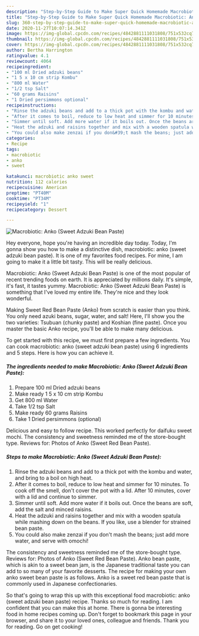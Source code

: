 ```yaml
---
description: "Step-by-Step Guide to Make Super Quick Homemade Macrobiotic: Anko (Sweet Adzuki Bean Paste)"
title: "Step-by-Step Guide to Make Super Quick Homemade Macrobiotic: Anko (Sweet Adzuki Bean Paste)"
slug: 360-step-by-step-guide-to-make-super-quick-homemade-macrobiotic-anko-sweet-adzuki-bean-paste
date: 2020-11-27T10:07:14.341Z
image: https://img-global.cpcdn.com/recipes/4842881111031808/751x532cq70/macrobiotic-anko-sweet-adzuki-bean-paste-recipe-main-photo.jpg
thumbnail: https://img-global.cpcdn.com/recipes/4842881111031808/751x532cq70/macrobiotic-anko-sweet-adzuki-bean-paste-recipe-main-photo.jpg
cover: https://img-global.cpcdn.com/recipes/4842881111031808/751x532cq70/macrobiotic-anko-sweet-adzuki-bean-paste-recipe-main-photo.jpg
author: Bertha Harrington
ratingvalue: 4.1
reviewcount: 4064
recipeingredient:
- "100 ml Dried adzuki beans"
- "1 5 x 10 cm strip Kombu"
- "800 ml Water"
- "1/2 tsp Salt"
- "60 grams Raisins"
- "1 Dried persimmons optional"
recipeinstructions:
- "Rinse the adzuki beans and add to a thick pot with the kombu and water, and bring to a boil on high heat."
- "After it comes to boil, reduce to low heat and simmer for 10 minutes. To cook off the smell, don&#39;t cover the pot with a lid. After 10 minutes, cover with a lid and continue to simmer."
- "Simmer until soft. Add more water if it boils out. Once the beans are soft, add the salt and minced raisins."
- "Heat the adzuki and raisins together and mix with a wooden spatula while mashing down on the beans. If you like, use a blender for strained bean paste."
- "You could also make zenzai if you don&#39;t mash the beans; just add more water, and serve with omochi!"
categories:
- Recipe
tags:
- macrobiotic
- anko
- sweet

katakunci: macrobiotic anko sweet 
nutrition: 112 calories
recipecuisine: American
preptime: "PT40M"
cooktime: "PT34M"
recipeyield: "1"
recipecategory: Dessert

---
```



![Macrobiotic: Anko (Sweet Adzuki Bean Paste)](https://img-global.cpcdn.com/recipes/4842881111031808/751x532cq70/macrobiotic-anko-sweet-adzuki-bean-paste-recipe-main-photo.jpg)

Hey everyone, hope you're having an incredible day today. Today, I'm gonna show you how to make a distinctive dish, macrobiotic: anko (sweet adzuki bean paste). It is one of my favorites food recipes. For mine, I am going to make it a little bit tasty. This will be really delicious.

Macrobiotic: Anko (Sweet Adzuki Bean Paste) is one of the most popular of recent trending foods on earth. It is appreciated by millions daily. It's simple, it's fast, it tastes yummy. Macrobiotic: Anko (Sweet Adzuki Bean Paste) is something that I've loved my entire life. They're nice and they look wonderful.

Making Sweet Red Bean Paste (Anko) from scratch is easier than you think. You only need azuki beans, sugar, water, and salt! Here, I&#39;ll show you the two varieties: Tsubuan (chunky paste) and Koshian (fine paste). Once you master the basic Anko recipe, you&#39;ll be able to make many delicious.


To get started with this recipe, we must first prepare a few ingredients. You can cook macrobiotic: anko (sweet adzuki bean paste) using 6 ingredients and 5 steps. Here is how you can achieve it.

<!--inarticleads1-->

##### The ingredients needed to make Macrobiotic: Anko (Sweet Adzuki Bean Paste):

1. Prepare 100 ml Dried adzuki beans
1. Make ready 1 5 x 10 cm strip Kombu
1. Get 800 ml Water
1. Take 1/2 tsp Salt
1. Make ready 60 grams Raisins
1. Take 1 Dried persimmons (optional)


Delicious and easy to follow recipe. This worked perfectly for daifuku sweet mochi. The consistency and sweetness reminded me of the store-bought type. Reviews for: Photos of Anko (Sweet Red Bean Paste). 

<!--inarticleads2-->

##### Steps to make Macrobiotic: Anko (Sweet Adzuki Bean Paste):

1. Rinse the adzuki beans and add to a thick pot with the kombu and water, and bring to a boil on high heat.
1. After it comes to boil, reduce to low heat and simmer for 10 minutes. To cook off the smell, don&#39;t cover the pot with a lid. After 10 minutes, cover with a lid and continue to simmer.
1. Simmer until soft. Add more water if it boils out. Once the beans are soft, add the salt and minced raisins.
1. Heat the adzuki and raisins together and mix with a wooden spatula while mashing down on the beans. If you like, use a blender for strained bean paste.
1. You could also make zenzai if you don&#39;t mash the beans; just add more water, and serve with omochi!


The consistency and sweetness reminded me of the store-bought type. Reviews for: Photos of Anko (Sweet Red Bean Paste). Anko bean paste, which is akin to a sweet bean jam, is the Japanese traditional taste you can add to so many of your favorite desserts. The recipe for making your own anko sweet bean paste is as follows. Anko is a sweet red bean paste that is commonly used in Japanese confectionaries. 

So that's going to wrap this up with this exceptional food macrobiotic: anko (sweet adzuki bean paste) recipe. Thanks so much for reading. I am confident that you can make this at home. There is gonna be interesting food in home recipes coming up. Don't forget to bookmark this page in your browser, and share it to your loved ones, colleague and friends. Thank you for reading. Go on get cooking!
